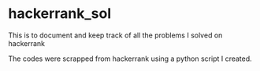 # hackerrank_sol
This is to document and keep track of all the problems I solved on hackerrank

The codes were scrapped from hackerrank using a python script I created.
